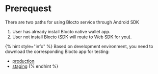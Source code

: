 # Prerequest

There are two paths for using Blocto service through Android SDK

1. User has already install Blocto native wallet app.
2. User not install Blocto (SDK will route to Web SDK for you).

{% hint style="info" %}
Based on development environment, you need to download the corresponding Blocto app for testing:

* [production](https://play.google.com/store/apps/details?id=com.portto.blocto)
* [staging](https://play.google.com/store/apps/details?id=com.portto.blocto.staging)
{% endhint %}
